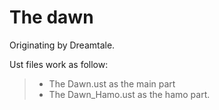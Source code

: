 The dawn
===
Originating by Dreamtale.

Ust files work as follow:
> - The Dawn.ust as the main part
> - The Dawn_Hamo.ust as the hamo part.
